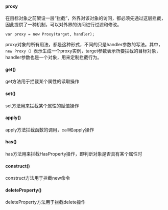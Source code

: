 #### proxy

在目标对象之前架设一层“拦截”，外界对该对象的访问，都必须先通过这层拦截，因此提供了一种机制，可以对外界的访问进行过滤和修改。

```
var proxy = new Proxy(target, handler);
```
proxy对象的所有用法，都是这种形式，不同的只是handler参数的写法。其中，`new Proxy（）`表示生成一个proxy实例，target参数表示所要拦截的目标对象，handler参数也是一个对象，用来定制拦截行为。




#### get()

get方法用于拦截某个属性的读取操作

#### set()

set方法用来拦截某个属性的赋值操作

#### apply()

apply方法拦截函数的调用，call和apply操作

#### has()

has方法用来拦截HasProperty操作，即判断对象是否具有某个属性时

#### construct()

construct方法用于拦截new命令

#### deleteProperty()

deleteProperty方法用于拦截delete操作





















